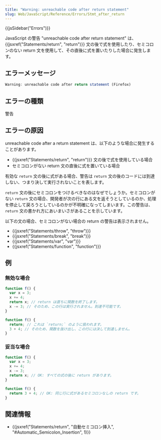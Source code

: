 ```yaml
---
title: "Warning: unreachable code after return statement"
slug: Web/JavaScript/Reference/Errors/Stmt_after_return
---
```


{{jsSidebar("Errors")}}

JavaScript の警告 "unreachable code after return statement" は、 {{jsxref("Statements/return", "return")}} 文の後で式を使用したり、セミコロンのない return 文を使用して、その直後に式を置いたりした場合に発生します。

## エラーメッセージ

```js
Warning: unreachable code after return statement (Firefox)
```

## エラーの種類

警告

## エラーの原因

unreachable code after a return statement は、以下のような場合に発生することがあります。

- {{jsxref("Statements/return", "return")}} 文の後で式を使用している場合
- セミコロンがない return 文の直後に式を置いている場合

有効な `return` 文の後に式がある場合、警告は `return` 文の後のコードには到達しない、つまり決して実行されないことを表します。

`return` 文の後にセミコロンをつけるべきなのはなぜでしょうか。セミコロンがない `return` 文の場合、開発者が次の行にある文を返そうとしているのか、処理を停止して戻ろうとしているのかが不明確になってしまいます。この警告は、 `return` 文の書かれ方にあいまいさがあることを示しています。

以下の文の場合、セミコロンがない場合の return の警告は表示されません。

- {{jsxref("Statements/throw", "throw")}}
- {{jsxref("Statements/break", "break")}}
- {{jsxref("Statements/var", "var")}}
- {{jsxref("Statements/function", "function")}}

## 例

### 無効な場合

```js example-bad
function f() {
  var x = 3;
  x += 4;
  return x; // return は直ちに関数を終了します。
  x -= 3; // そのため、この行は実行されません。到達不可能です。
}

function f() {
  return; // これは `return;` のように扱われます。
  3 + 4; // そのため、関数を抜け出し、この行には決して到達しません。
}
```

### 妥当な場合

```js example-good
function f() {
  var x = 3;
  x += 4;
  x -= 3;
  return x; // OK: すべての式の後に return があります。
}

function f() {
  return 3 + 4; // OK: 同じ行に式があるセミコロンなしの return です。
}
```

## 関連情報

- {{jsxref("Statements/return", "自動セミコロン挿入", "#Automatic_Semicolon_Insertion", 1)}}
